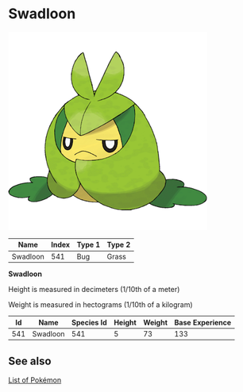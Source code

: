 # Swadloon


![Swadloon](images/541.png)

| **Name** | **Index** | **Type 1** | **Type 2** |
|----|----|----|----|
| Swadloon | 541 | Bug | Grass  |

**Swadloon** 


Height is measured in decimeters (1/10th of a meter)

Weight is measured in hectograms (1/10th of a kilogram)

| **Id** | **Name** | **Species Id** | **Height** | **Weight** | **Base Experience** |
|--------|----------|----------------|------------|------------|---------------------|
| 541 | Swadloon | 541 | 5 | 73 | 133 |


## See also

[List of Pokémon](../pokemon.md)
